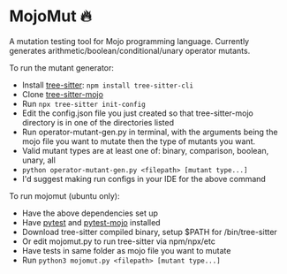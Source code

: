 MojoMut 🔥
==============
A mutation testing tool for Mojo programming language.
Currently generates arithmetic/boolean/conditional/unary operator mutants. 

To run the mutant generator:

- Install [tree-sitter]: ```npm install tree-sitter-cli```
- Clone [tree-sitter-mojo]
- Run ```npx tree-sitter init-config```
- Edit the config.json file you just created so that tree-sitter-mojo directory is in one of the directories listed
- Run operator-mutant-gen.py in terminal, with the arguments being the mojo file you want to mutate then the type of mutants you want.
- Valid mutant types are at least one of: binary, comparison, boolean, unary, all
- ```python operator-mutant-gen.py <filepath> [mutant type...]```
- I'd suggest making run configs in your IDE for the above command

To run mojomut (ubuntu only):

- Have the above dependencies set up
- Have [pytest] and [pytest-mojo] installed
- Download tree-sitter compiled binary, setup $PATH for /bin/tree-sitter 
- Or edit mojomut.py to run tree-sitter via npm/npx/etc
- Have tests in same folder as mojo file you want to mutate
- Run ```python3 mojomut.py <filepath> [mutant type...]```

[tree-sitter]: https://github.com/tree-sitter/tree-sitter
[tree-sitter-mojo]: https://github.com/b-price/tree-sitter-mojo
[pytest]: https://docs.pytest.org/en/8.2.x/
[pytest-mojo]: https://github.com/guidorice/mojo-pytest


